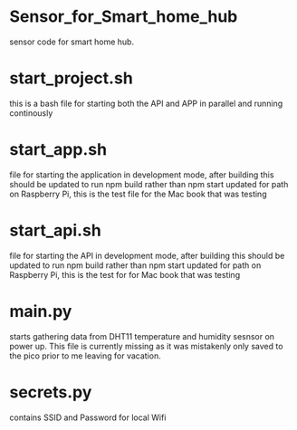 # Sensor_for_Smart_home_hub
sensor code for smart home hub.


# start_project.sh
this is a bash file for starting both the API and APP in parallel and running continously

# start_app.sh
file for starting the application in development mode, after building this should be updated to run npm build rather than npm start
updated for path on Raspberry Pi, this is the test file for the Mac book that was testing

# start_api.sh 
file for starting the API in development mode, after building this should be updated to run npm build rather than npm start
updated for path on Raspberry Pi, this is the test for for Mac book that was testing

# main.py 
starts gathering data from DHT11 temperature and humidity sesnsor on power up. This file is currently missing as it was mistakenly only saved to the pico prior to me leaving for vacation. 

# secrets.py
contains SSID and Password for local Wifi
